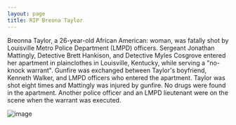 ```yaml
---
layout: page
title: RIP Breona Taylor
---
```


Breonna Taylor, a 26-year-old African American: woman, was fatally shot by Louisville Metro Police Department (LMPD) officers. Sergeant Jonathan Mattingly, Detective Brett Hankison, and Detective Myles Cosgrove entered her apartment in plainclothes in Louisville, Kentucky, while serving a "no-knock warrant". Gunfire was exchanged between Taylor's boyfriend, Kenneth Walker, and LMPD officers who entered the apartment. Taylor was shot eight times and Mattingly was injured by gunfire. No drugs were found in the apartment. Another police officer and an LMPD lieutenant were on the scene when the warrant was executed.  
  
![image](https://static-eu-central-1.theguardiansofdemocracy.com/uploads/2020/05/breona-taylor.jpg)